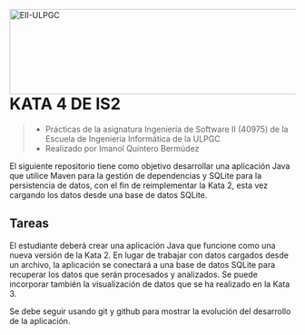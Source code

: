 <a href="https://www.eii.ulpgc.es" target="_blank"><img src="https://www.eii.ulpgc.es/sites/default/files/eii-acron-mod.png" alt="EII-ULPGC" align="right" width="516" height="150" /></a>
# KATA 4 DE IS2
> - Prácticas de la asignatura Ingeniería de Software II (40975) de la Escuela de Ingeniería Informática de la ULPGC
> - Realizado por Imanol Quintero Bermúdez

El siguiente repositorio tiene como objetivo desarrollar una aplicación Java que utilice Maven para la gestión de dependencias y SQLite para la persistencia de datos, con el fin de reimplementar la Kata 2, esta vez cargando los datos desde una base de datos SQLite.

## Tareas
El estudiante deberá crear una aplicación Java que funcione como una nueva versión de la Kata 2. En lugar de trabajar con datos cargados desde un archivo, la aplicación se conectará a una base de datos SQLite para recuperar los datos que serán procesados y analizados. Se puede incorporar también la visualización de datos que se ha realizado en la Kata 3.

Se debe seguir usando git y github para mostrar la evolución del desarrollo de la aplicación.
